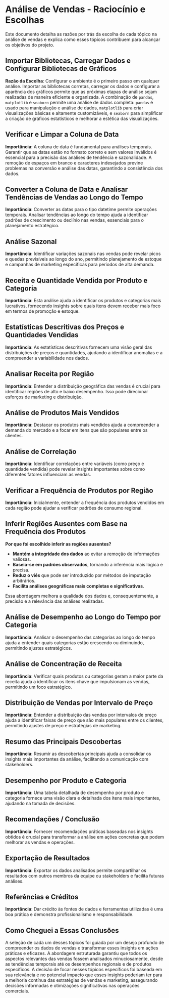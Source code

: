 # Análise de Vendas - Raciocínio e Escolhas

Este documento detalha as razões por trás da escolha de cada tópico na análise de vendas e explica como esses tópicos contribuem para alcançar os objetivos do projeto.

## Importar Bibliotecas, Carregar Dados e Configurar Bibliotecas de Gráficos
**Razão da Escolha**: 
Configurar o ambiente é o primeiro passo em qualquer análise. Importar as bibliotecas corretas, carregar os dados e configurar a aparência dos gráficos permite que as próximas etapas de análise sejam realizadas de maneira eficiente e organizada.
A combinação de `pandas`, `matplotlib` e `seaborn` permite uma análise de dados completa: `pandas` é usado para manipulação e análise de dados, `matplotlib` para criar visualizações básicas e altamente customizáveis, e `seaborn` para simplificar a criação de gráficos estatísticos e melhorar a estética das visualizações.


## Verificar e Limpar a Coluna de Data
**Importância**: 
A coluna de data é fundamental para análises temporais. Garantir que as datas estão no formato correto e sem valores inválidos é essencial para a precisão das análises de tendência e sazonalidade. A remoção de espaços em branco e caracteres indesejados previne problemas na conversão e análise das datas, garantindo a consistência dos dados.

## Converter a Coluna de Data e Analisar Tendências de Vendas ao Longo do Tempo
**Importância**: 
Converter as datas para o tipo datetime permite operações temporais. Analisar tendências ao longo do tempo ajuda a identificar padrões de crescimento ou declínio nas vendas, essenciais para o planejamento estratégico.

## Análise Sazonal
**Importância**: 
Identificar variações sazonais nas vendas pode revelar picos e quedas previsíveis ao longo do ano, permitindo planejamento de estoque e campanhas de marketing específicas para períodos de alta demanda.

## Receita e Quantidade Vendida por Produto e Categoria
**Importância**: 
Esta análise ajuda a identificar os produtos e categorias mais lucrativos, fornecendo insights sobre quais itens devem receber mais foco em termos de promoção e estoque.

## Estatísticas Descritivas dos Preços e Quantidades Vendidas
**Importância**: 
As estatísticas descritivas fornecem uma visão geral das distribuições de preços e quantidades, ajudando a identificar anomalias e a compreender a variabilidade nos dados.

## Analisar Receita por Região
**Importância**: 
Entender a distribuição geográfica das vendas é crucial para identificar regiões de alto e baixo desempenho. Isso pode direcionar esforços de marketing e distribuição.

## Análise de Produtos Mais Vendidos
**Importância**: 
Destacar os produtos mais vendidos ajuda a compreender a demanda do mercado e a focar em itens que são populares entre os clientes.

## Análise de Correlação
**Importância**: 
Identificar correlações entre variáveis (como preço e quantidade vendida) pode revelar insights importantes sobre como diferentes fatores influenciam as vendas.

## Verificar a Frequência de Produtos por Região
**Importância**: 
Inicialmente, entender a frequência dos produtos vendidos em cada região pode ajudar a verificar padrões de consumo regional.

## Inferir Regiões Ausentes com Base na Frequência dos Produtos
**Por que foi escolhido inferir as regiões ausentes?**

- **Mantém a integridade dos dados** ao evitar a remoção de informações valiosas.
- **Baseia-se em padrões observados**, tornando a inferência mais lógica e precisa.
- **Reduz o viés** que pode ser introduzido por métodos de imputação arbitrários.
- **Facilita análises geográficas mais completas e significativas**.

Essa abordagem melhora a qualidade dos dados e, consequentemente, a precisão e a relevância das análises realizadas.

## Análise de Desempenho ao Longo do Tempo por Categoria
**Importância**: 
Analisar o desempenho das categorias ao longo do tempo ajuda a entender quais categorias estão crescendo ou diminuindo, permitindo ajustes estratégicos.

## Análise de Concentração de Receita
**Importância**: 
Verificar quais produtos ou categorias geram a maior parte da receita ajuda a identificar os itens chave que impulsionam as vendas, permitindo um foco estratégico.

## Distribuição de Vendas por Intervalo de Preço
**Importância**: 
Entender a distribuição das vendas por intervalos de preço ajuda a identificar faixas de preço que são mais populares entre os clientes, permitindo ajustes de preço e estratégias de marketing.

## Resumo das Principais Descobertas
**Importância**: 
Resumir as descobertas principais ajuda a consolidar os insights mais importantes da análise, facilitando a comunicação com stakeholders.

## Desempenho por Produto e Categoria
**Importância**: 
Uma tabela detalhada de desempenho por produto e categoria fornece uma visão clara e detalhada dos itens mais importantes, ajudando na tomada de decisões.

## Recomendações / Conclusão
**Importância**: 
Fornecer recomendações práticas baseadas nos insights obtidos é crucial para transformar a análise em ações concretas que podem melhorar as vendas e operações.

## Exportação de Resultados
**Importância**: 
Exportar os dados analisados permite compartilhar os resultados com outros membros da equipe ou stakeholders e facilita futuras análises.

## Referências e Créditos
**Importância**: 
Dar crédito às fontes de dados e ferramentas utilizadas é uma boa prática e demonstra profissionalismo e responsabilidade.

## Como Cheguei a Essas Conclusões
A seleção de cada um desses tópicos foi guiada por um desejo profundo de compreender os dados de vendas e transformar esses insights em ações práticas e eficazes. A abordagem estruturada garantiu que todos os aspectos relevantes das vendas fossem analisados minuciosamente, desde as tendências temporais até os desempenhos regionais e de produtos específicos. A decisão de focar nesses tópicos específicos foi baseada em sua relevância e no potencial impacto que esses insights poderiam ter para a melhoria contínua das estratégias de vendas e marketing, assegurando decisões informadas e otimizações significativas nas operações comerciais.
